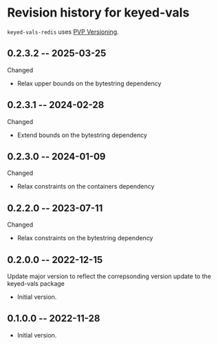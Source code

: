 # Revision history for keyed-vals

`keyed-vals-redis` uses [PVP Versioning][1].

## 0.2.3.2 -- 2025-03-25

Changed

* Relax upper bounds on the bytestring dependency

## 0.2.3.1 -- 2024-02-28

Changed

* Extend bounds on the bytestring dependency

## 0.2.3.0 -- 2024-01-09

Changed

* Relax constraints on the containers dependency

## 0.2.2.0 -- 2023-07-11

Changed

* Relax constraints on the bytestring dependency

## 0.2.0.0 -- 2022-12-15

Update major version to reflect the correpsonding version update to the
keyed-vals package

* Initial version.
## 0.1.0.0 -- 2022-11-28

* Initial version.

[1]: https://pvp.haskell.org
